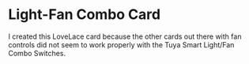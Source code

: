 # Light-Fan Combo Card

I created this LoveLace card because the other cards out there with fan controls did not seem to work properly with the Tuya Smart Light/Fan Combo Switches.


